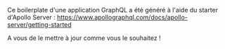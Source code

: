 Ce boilerplate d'une application GraphQL a été généré à l'aide du starter d'Apollo Server : https://www.apollographql.com/docs/apollo-server/getting-started

A vous de le mettre à jour comme vous le souhaitez !